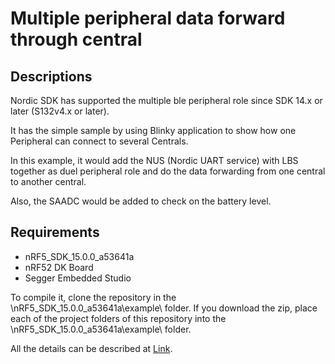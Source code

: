 # Multiple peripheral data forward through central 

## Descriptions

Nordic SDK has supported the multiple ble peripheral role since SDK 14.x or later (S132v4.x or later).

It has the simple sample by using Blinky application to show how one Peripheral can connect to several Centrals. 

In this example, it would add the NUS (Nordic UART service) with LBS together as duel peripheral role and do the data forwarding from one central to another central.

Also, the SAADC would be added to check on the battery level.

## Requirements

* nRF5_SDK_15.0.0_a53641a
* nRF52 DK Board
* Segger Embedded Studio

To compile it, clone the repository in the \nRF5_SDK_15.0.0_a53641a\example\ folder. If you download the zip, place each of the project folders of this repository into the \nRF5_SDK_15.0.0_a53641a\example\ folder.

All the details can be described at [Link](https://jimmywongbluetooth.wordpress.com/2019/02/19/example-how-to-do-the-data-forward-between-two-ble-central-host/).
